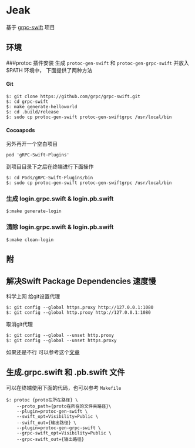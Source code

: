 # Jeak
基于  [grpc-swift](https://github.com/grpc/grpc-swift) 项目

## 环境

###protoc 插件安装
生成 `protoc-gen-swift` 和 `protoc-gen-grpc-swift`  并放入$PATH 环境中，
下面提供了两种方法
#### Git
``` 
$: git clone https://github.com/grpc/grpc-swift.git
$: cd grpc-swift
$: make generate-helloworld
$: cd .build/release
$: sudo cp protoc-gen-swift protoc-gen-swiftgrpc /usr/local/bin
```
#### Cocoapods
另外再开一个空白项目
```
pod 'gRPC-Swift-Plugins'
```
到项目目录下之后在终端进行下面操作
``` 
$: cd Pods/gRPC-Swift-Plugins/bin
$: sudo cp protoc-gen-swift protoc-gen-swiftgrpc /usr/local/bin
```


### 生成 login.grpc.swift  & login.pb.swift   
```
$:make generate-login
```
### 清除 login.grpc.swift &  login.pb.swift   
```
$:make clean-login
```


## 附

## 解决Swift Package Dependencies 速度慢
科学上网
给git设置代理
```
$: git config --global https.proxy http://127.0.0.1:1080
$: git config --global http.proxy http://127.0.0.1:1080

```
取消git代理
```
$: git config --global --unset http.proxy
$: git config --global --unset https.proxy
```
如果还是不行 可以参考这个[文章](https://juejin.cn/post/6844904193170341896)


## 生成.grpc.swift 和 .pb.swift 文件

 可以在终端使用下面的代码，也可以参考 `Makefile`
```
$: protoc {proto在所在路径} \
    --proto_path={proto在所在的文件夹路径}\
    --plugin=protoc-gen-swift \
    --swift_opt=Visibility=Public \
    --swift_out={输出路径} \
    --plugin=protoc-gen-grpc-swift \
    --grpc-swift_opt=Visibility=Public \
    --grpc-swift_out={输出路径}
```
